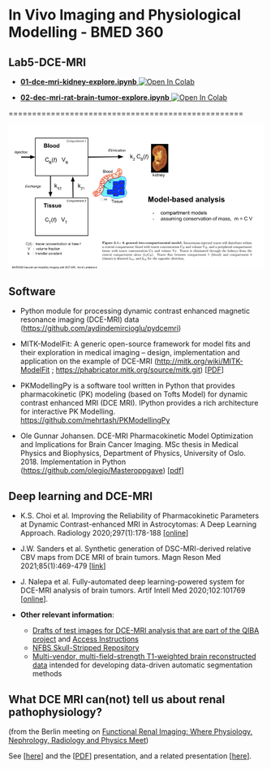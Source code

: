 # In Vivo Imaging and Physiological Modelling - BMED 360

## Lab5-DCE-MRI


- [**01-dce-mri-kidney-explore.ipynb**](https://nbviewer.jupyter.org/github/computational-medicine/BMED360-2021/blob/main/Lab5-DCE-MRI/01-dce-mri-kidney-explore.ipynb)<a href="https://colab.research.google.com/github/computational-medicine/BMED360-2021/blob/main/Lab5-DCE-MRI/01-dce-mri-kidney-explore.ipynb">
  <img src="https://colab.research.google.com/assets/colab-badge.svg" alt="Open In Colab"/></a>
  
- [**02-dec-mri-rat-brain-tumor-explore.ipynb**](https://nbviewer.jupyter.org/github/computational-medicine/BMED360-2021/blob/main/Lab5-DCE-MRI/02-dce-mri-rat-brain-tumor-explore.ipynb)<a href="https://colab.research.google.com/github/computational-medicine/BMED360-2021/blob/main/Lab5-DCE-MRI/02-dce-mri-rat-brain-tumor-explore.ipynb">
  <img src="https://colab.research.google.com/assets/colab-badge.svg" alt="Open In Colab"/></a>
  
==================================================
  

![DCE-MRI-model](./assets/BMED_360_Lec6_vascular_permeability_dce_mri_model_based_analysis.png)


## Software

- Python module for processing dynamic contrast enhanced magnetic resonance imaging (DCE-MRI) data (https://github.com/aydindemircioglu/pydcemri)


- MITK-ModelFit: A generic open-source framework for model fits and their exploration in medical imaging – design, implementation and application on the example of DCE-MRI (http://mitk.org/wiki/MITK-ModelFit ; https://phabricator.mitk.org/source/mitk.git)    [[PDF](https://bmcbioinformatics.biomedcentral.com/track/pdf/10.1186/s12859-018-2588-1)]

- PKModellingPy is a software tool written in Python that provides pharmacokinetic (PK) modeling (based on Tofts Model) for dynamic contrast enhanced MRI (DCE MRI). IPython provides a rich architecture for interactive PK Modelling. https://github.com/mehrtash/PKModellingPy

- Ole Gunnar Johansen. DCE-MRI Pharmacokinetic Model Optimization and Implications for Brain Cancer Imaging. MSc thesis in Medical Physics and Biophysics, Department of Physics, University of Oslo. 2018.  Implementation in Python (https://github.com/olegjo/Masteroppgave) [[pdf](https://www.duo.uio.no/bitstream/handle/10852/61659/thesis_FINAL.pdf?sequence=1&isAllowed=y)]


## Deep learning and DCE-MRI


- K.S. Choi et al. Improving the Reliability of Pharmacokinetic Parameters at Dynamic Contrast-enhanced MRI in Astrocytomas: A Deep Learning Approach. Radiology 2020;297(1):178-188 [[online](https://doi.org/10.1148/radiol.2020192763)]

- J.W. Sanders et al. Synthetic generation of DSC-MRI-derived relative CBV maps from DCE MRI of brain tumors. Magn Reson Med 2021;85(1):469-479 [[link](https://pubmed.ncbi.nlm.nih.gov/32726488)]

- J. Nalepa et al. Fully-automated deep learning-powered system for DCE-MRI analysis of brain tumors. Artif Intell Med 2020;102:101769 [[online](https://www.sciencedirect.com/science/article/pii/S0933365718306638?via%3Dihub)]. 
 
- **Other relevant information**: 
  -   [Drafts of test images for DCE-MRI analysis that are part of the QIBA project](https://sites.duke.edu/dblab/qibacontent) and [Access Instructions](https://qibawiki.rsna.org/index.php/Synthetic_DCE-MRI_Data) 
  -   [NFBS Skull-Stripped Repository](http://preprocessed-connectomes-project.org/NFB_skullstripped)
  -   [Multi-vendor, multi-field-strength T1-weighted brain reconstructed data](https://sites.google.com/view/calgary-campinas-dataset/download) intended for developing data-driven automatic segmentation methods


<!--
- N. Debs et al. Impact of the reperfusion status for predicting the final stroke infarct using deep learning. Neuroimage Clin 2021;29:102548 [[online](https://pubmed.ncbi.nlm.nih.gov/33450521)]
<img alt="Debs et al. 2021 Graphical abstract" src="https://ars.els-cdn.com/content/image/1-s2.0-S2213158220303855-ga1_lrg.jpg" width="800px" heigh="auto">
Graphical abstract (CC BY-NC-ND 4.0) <img alt="Debs et al. 2021 Fig. 2" src="https://ars.els-cdn.com/content/image/1-s2.0-S2213158220303855-gr2_lrg.jpg" width="800px" heigh="auto"> Overview of the proposed deep learning architecture. Top left: The network takes five MRI images (2D slices from DWI, ADC, CBV, CBF, Tmax volumes) as input. Below: Each input image is processed independently on 5 separate branches. Pink, purple, yellow, red and green feature maps result from 2D-convolutions and maxpooling. The output of the 5 branches are then concatenated, and upsampled through 2D-deconvolution layers. The network produces an output map with 3 classes (lesion, healthy tissue and background). Top Right: The predicted lesion has to be compared to the true lesion from the final FLAIR. (CC BY-NC-ND 4.0)<br><br>
-->


## What DCE MRI can(not) tell us about renal pathophysiology?

(from the Berlin meeting on [Functional Renal Imaging: Where Physiology, Nephrology, Radiology and Physics Meet](https://www.mdc-berlin.de/renal))

See [[here](https://github.com/arvidl/dce-mri-renal-pathophysiology#readme)] and the [[PDF](https://github.com/arvidl/dce-mri-renal-pathophysiology/blob/master/presentation/lundervold_what_DCE_MRI_can(not)_tell_us_about_renal_pathophysiology_Berlin_20171012.pdf)] presentation, and a related presentation [[here](https://github.com/arvidl/functional-kidney-imaging#readme)].
